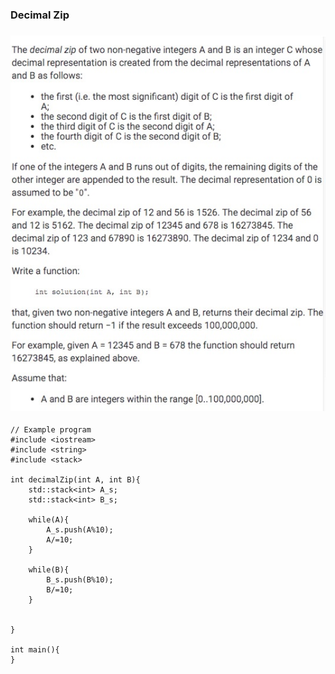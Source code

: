 ### Decimal Zip

### ![](/assets/decimal_zip.jpg)


```
// Example program
#include <iostream>
#include <string>
#include <stack>

int decimalZip(int A, int B){
    std::stack<int> A_s;
    std::stack<int> B_s;
    
    while(A){
        A_s.push(A%10);
        A/=10;
    }
    
    while(B){
        B_s.push(B%10);
        B/=10;
    }
    
    
}

int main(){
}

```